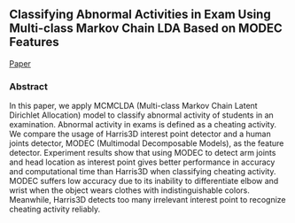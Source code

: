 ## Classifying Abnormal Activities in Exam Using Multi-class Markov Chain LDA Based on MODEC Features
[Paper](https://www.researchgate.net/publication/301202274_Classifying_Abnormal_Activities_in_Exam_Using_Multi-class_Markov_Chain_LDA_Based_on_MODEC_Features)

### Abstract
In this paper, we apply MCMCLDA (Multi-class Markov Chain Latent Dirichlet Allocation) model to classify abnormal activity of students in an examination. Abnormal activity in exams is defined as a cheating activity. We compare the usage of Harris3D interest point detector and a human joints detector, MODEC (Multimodal Decomposable Models), as the feature detector. Experiment results show that using MODEC to detect arm joints and head location as interest point gives better performance in accuracy and computational time than Harris3D when classifying cheating activity. MODEC suffers low accuracy due to its inability to differentiate elbow and wrist when the object wears clothes with indistinguishable colors. Meanwhile, Harris3D detects too many irrelevant interest point to recognize cheating activity reliably.

